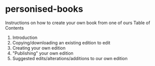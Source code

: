 # personised-books
Instructions on how to create your own book from one of ours
Table of Contents
1. Introduction
2. Copying/downloading an existing edition to edit
3. Creating your own edition 
4. "Publishing" your own edition
5. Suggested edits/alterations/additions to our own edition

